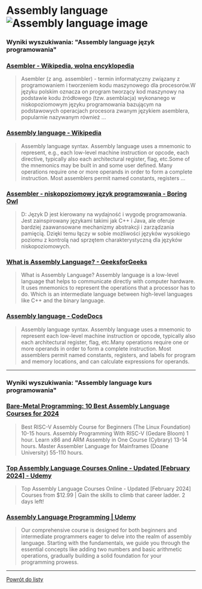 # Assembly language ![Assembly language image](https://www.tiobe.com/wp-content/themes/tiobe/tiobe-index/images/Assembly_language.png)
 
### Wyniki wyszukiwania: "Assembly language język programowania" 
 
### [Asembler - Wikipedia, wolna encyklopedia](https://pl.wikipedia.org/wiki/Asembler) 
 
 > Asembler (z ang. assembler) - termin informatyczny związany z programowaniem i tworzeniem kodu maszynowego dla procesorów.W języku polskim oznacza on program tworzący kod maszynowy na podstawie kodu źródłowego (tzw. asemblacja) wykonanego w niskopoziomowym języku programowania bazującym na podstawowych operacjach procesora zwanym językiem asemblera, popularnie nazywanym również ...
 
 
 
 
### [Assembly language - Wikipedia](https://en.wikipedia.org/wiki/Assembly_language) 
 
 > Assembly language syntax. Assembly language uses a mnemonic to represent, e.g., each low-level machine instruction or opcode, each directive, typically also each architectural register, flag, etc.Some of the mnemonics may be built in and some user defined. Many operations require one or more operands in order to form a complete instruction. Most assemblers permit named constants, registers ...
 
 
 
 
### [Assembler - niskopoziomowy język programowania - Boring Owl](https://boringowl.io/blog/assembler-niskopoziomowy-jezyk-programowania) 
 
 > D: Język D jest kierowany na wydajność i wygodę programowania. Jest zainspirowany językami takimi jak C++ i Java, ale oferuje bardziej zaawansowane mechanizmy abstrakcji i zarządzania pamięcią. Dzięki temu łączy w sobie możliwości języków wysokiego poziomu z kontrolą nad sprzętem charakterystyczną dla języków niskopoziomowych.
 
 
 
 
### [What is Assembly Language? - GeeksforGeeks](https://www.geeksforgeeks.org/what-is-assembly-language/) 
 
 > What is Assembly Language? Assembly language is a low-level language that helps to communicate directly with computer hardware. It uses mnemonics to represent the operations that a processor has to do. Which is an intermediate language between high-level languages like C++ and the binary language.
 
 
 
 
### [Assembly language - CodeDocs](https://codedocs.org/what-is/assembly-language) 
 
 > Assembly language syntax. Assembly language uses a mnemonic to represent each low-level machine instruction or opcode, typically also each architectural register, flag, etc.Many operations require one or more operands in order to form a complete instruction. Most assemblers permit named constants, registers, and labels for program and memory locations, and can calculate expressions for operands.
 
 
 
 

 
---
 
### Wyniki wyszukiwania: "Assembly language kurs programowania" 
 
### [Bare-Metal Programming: 10 Best Assembly Language Courses for 2024](https://www.classcentral.com/report/best-assembly-courses/) 
 
 > Best RISC-V Assembly Course for Beginners (The Linux Foundation) 10-15 hours. Assembly Programming With RISC-V (Gedare Bloom) 1 hour. Learn x86 and ARM Assembly in One Course (Cybrary) 13-14 hours. Master Assembler Language for Mainframes (Doane University) 55-110 hours.
 
 
 
 
### [Top Assembly Language Courses Online - Updated [February 2024] - Udemy](https://www.udemy.com/topic/assembly-language/) 
 
 > Top Assembly Language Courses Online - Updated [February 2024] Courses from $12.99 | Gain the skills to climb that career ladder. 2 days left!
 
 
 
 
### [Assembly Language Programming | Udemy](https://www.udemy.com/course/assembly-language-programming/) 
 
 > Our comprehensive course is designed for both beginners and intermediate programmers eager to delve into the realm of assembly language. Starting with the fundamentals, we guide you through the essential concepts like adding two numbers and basic arithmetic operations, gradually building a solid foundation for your programming prowess.
 
 
 
 

 
---
 
 [Powrót do listy](../top20.md)